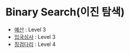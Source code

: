 # Binary Search(이진 탐색)

* [예산](https://programmers.co.kr/learn/courses/30/lessons/43237) : Level 3
* [입국심사](https://programmers.co.kr/learn/courses/30/lessons/43238) : Level 3
* [징검다리](https://programmers.co.kr/learn/courses/30/lessons/43236) : Level 4
